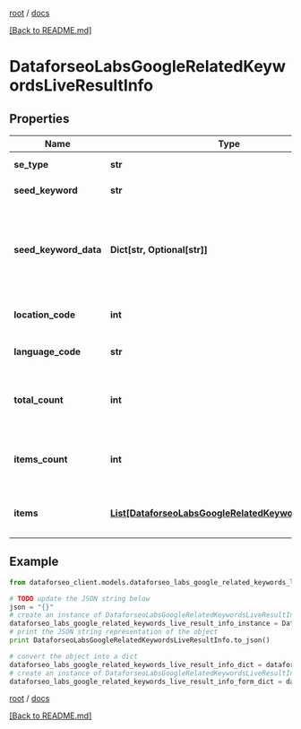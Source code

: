 [root](./../ "root") / [docs](./ "docs")

[[Back to README.md]](./../README.md "[Back to README.md]")

# DataforseoLabsGoogleRelatedKeywordsLiveResultInfo

## Properties

Name | Type | Description | Notes
------------ | ------------- | ------------- | -------------
**se_type** | **str** | search engine type | [optional]
**seed_keyword** | **str** | keyword in a POST array | [optional]
**seed_keyword_data** | **Dict[str, Optional[str]]** | keyword data for the seed keyword fields in the array are identical to that of keyword_data | [optional]
**location_code** | **int** | location code in a POST array | [optional]
**language_code** | **str** | language code in a POST array | [optional]
**total_count** | **int** | total amount of results in our database relevant to your request | [optional]
**items_count** | **int** | the number of results returned in the items array | [optional]
**items** | [**List[DataforseoLabsGoogleRelatedKeywordsLiveItem]**](DataforseoLabsGoogleRelatedKeywordsLiveItem.md) | contains keywords and related data | [optional]

## Example

```python
from dataforseo_client.models.dataforseo_labs_google_related_keywords_live_result_info import DataforseoLabsGoogleRelatedKeywordsLiveResultInfo

# TODO update the JSON string below
json = "{}"
# create an instance of DataforseoLabsGoogleRelatedKeywordsLiveResultInfo from a JSON string
dataforseo_labs_google_related_keywords_live_result_info_instance = DataforseoLabsGoogleRelatedKeywordsLiveResultInfo.from_json(json)
# print the JSON string representation of the object
print DataforseoLabsGoogleRelatedKeywordsLiveResultInfo.to_json()

# convert the object into a dict
dataforseo_labs_google_related_keywords_live_result_info_dict = dataforseo_labs_google_related_keywords_live_result_info_instance.to_dict()
# create an instance of DataforseoLabsGoogleRelatedKeywordsLiveResultInfo from a dict
dataforseo_labs_google_related_keywords_live_result_info_form_dict = dataforseo_labs_google_related_keywords_live_result_info.from_dict(dataforseo_labs_google_related_keywords_live_result_info_dict)
```

  

[root](./../ "root") / [docs](./ "docs")

[[Back to README.md]](./../README.md "[Back to README.md]")
